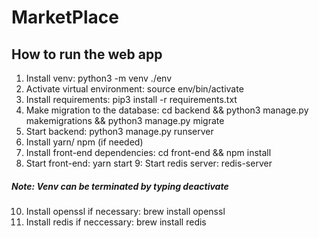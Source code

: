 # MarketPlace

## How to run the web app

1. Install venv: python3 -m venv ./env
2. Activate virtual environment: source env/bin/activate
3. Install requirements: pip3 install -r requirements.txt
4. Make migration to the database: cd backend && python3 manage.py makemigrations && python3 manage.py migrate
5. Start backend: python3 manage.py runserver
6. Install yarn/ npm (if needed)
7. Install front-end dependencies: cd front-end && npm install 
8. Start front-end: yarn start
9: Start redis server: redis-server 

##### Note: Venv can be terminated by typing deactivate 
10. Install openssl if necessary: brew install openssl
11. Install redis if neccessary: brew install redis 
